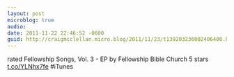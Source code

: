 ```yaml
---
layout: post
microblog: true
audio: 
date: 2011-11-22 22:46:52 -0600
guid: http://craigmcclellan.micro.blog/2011/11/23/t139203236002406400.html
---
```

rated Fellowship Songs, Vol. 3 - EP by Fellowship Bible Church 5 stars [t.co/YLNhx7fe](http://t.co/YLNhx7fe) #iTunes
